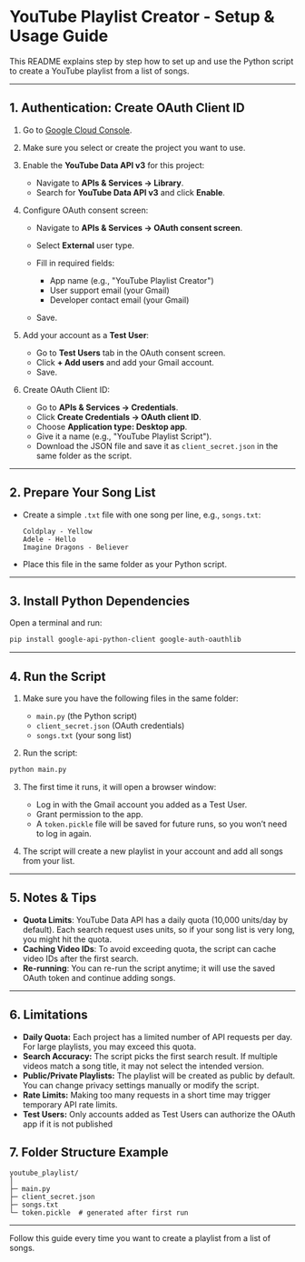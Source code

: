 # YouTube Playlist Creator - Setup & Usage Guide

This README explains step by step how to set up and use the Python script to create a YouTube playlist from a list of songs.

---

## 1. Authentication: Create OAuth Client ID

1. Go to [Google Cloud Console](https://console.cloud.google.com/).
2. Make sure you select or create the project you want to use.
3. Enable the **YouTube Data API v3** for this project:

   * Navigate to **APIs & Services → Library**.
   * Search for **YouTube Data API v3** and click **Enable**.
4. Configure OAuth consent screen:

   * Navigate to **APIs & Services → OAuth consent screen**.
   * Select **External** user type.
   * Fill in required fields:

     * App name (e.g., "YouTube Playlist Creator")
     * User support email (your Gmail)
     * Developer contact email (your Gmail)
   * Save.
5. Add your account as a **Test User**:

   * Go to **Test Users** tab in the OAuth consent screen.
   * Click **+ Add users** and add your Gmail account.
   * Save.
6. Create OAuth Client ID:

   * Go to **APIs & Services → Credentials**.
   * Click **Create Credentials → OAuth client ID**.
   * Choose **Application type: Desktop app**.
   * Give it a name (e.g., "YouTube Playlist Script").
   * Download the JSON file and save it as `client_secret.json` in the same folder as the script.

---

## 2. Prepare Your Song List

* Create a simple `.txt` file with one song per line, e.g., `songs.txt`:

  ```
  Coldplay - Yellow
  Adele - Hello
  Imagine Dragons - Believer
  ```
* Place this file in the same folder as your Python script.

---

## 3. Install Python Dependencies

Open a terminal and run:

```bash
pip install google-api-python-client google-auth-oauthlib
```

---

## 4. Run the Script

1. Make sure you have the following files in the same folder:

   * `main.py` (the Python script)
   * `client_secret.json` (OAuth credentials)
   * `songs.txt` (your song list)
2. Run the script:

```bash
python main.py
```

3. The first time it runs, it will open a browser window:

   * Log in with the Gmail account you added as a Test User.
   * Grant permission to the app.
   * A `token.pickle` file will be saved for future runs, so you won’t need to log in again.
4. The script will create a new playlist in your account and add all songs from your list.

---

## 5. Notes & Tips

* **Quota Limits**: YouTube Data API has a daily quota (10,000 units/day by default). Each search request uses units, so if your song list is very long, you might hit the quota.
* **Caching Video IDs**: To avoid exceeding quota, the script can cache video IDs after the first search.
* **Re-running**: You can re-run the script anytime; it will use the saved OAuth token and continue adding songs.

---

## 6. Limitations

* **Daily Quota:** Each project has a limited number of API requests per day. For large playlists, you may exceed this quota.
* **Search Accuracy:** The script picks the first search result. If multiple videos match a song title, it may not select the intended version.
* **Public/Private Playlists:** The playlist will be created as public by default. You can change privacy settings manually or modify the script.
* **Rate Limits:** Making too many requests in a short time may trigger temporary API rate limits.
* **Test Users:** Only accounts added as Test Users can authorize the OAuth app if it is not published

## 7. Folder Structure Example

```
youtube_playlist/
│
├─ main.py
├─ client_secret.json
├─ songs.txt
└─ token.pickle  # generated after first run
```

---

Follow this guide every time you want to create a playlist from a list of songs.
